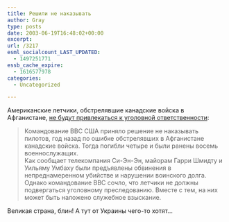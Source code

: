 ```yaml
---
title: Решили не наказывать
author: Gray
type: posts
date: 2003-06-19T16:48:02+00:00
excerpt:
url: /3217
esml_socialcount_LAST_UPDATED:
  - 1497251771
essb_cache_expire:
  - 1616577978
categories:
  - Uncategorized

---
```








Американские летчики, обстрелявшие канадские войска в Афганистане, <a href="http://www.obozrevatel.com.ua/news/2/87206.html" target="_blank">не будут привлекаться к уголовной ответственности</a>:

> Командование ВВС США приняло решение не наказывать пилотов, год назад по ошибке обстрелявших в Афганистане канадские войска. Тогда погибли четыре и были ранены восемь военнослужащих.  
> Как сообщает телекомпания Си-Эн-Эн, майорам Гарри Шмидту и Уильяму Умбаху были предъявлены обвинения в непреднамеренном убийстве и нарушении воинского долга. Однако командование ВВС сочло, что летчики не должны подвергаться уголовному преследованию. Вместе с тем, на них может быть наложено служебное взыскание. 

Великая страна, блин! А тут от Украины чего-то хотят&#8230;